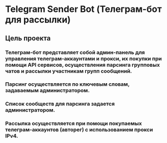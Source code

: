 # Telegram Sender Bot (Телеграм-бот для рассылки)
## Цель проекта
### Телеграм-бот представляет собой админ-панель для управления телеграм-аккаунтами и прокси, их покупки при помощи API сервисов, осуществления парсинга групповых чатов и рассылки участникам групп сообщений. 
### Парсинг осуществляется по ключевым словам, задаваемым администратором. 
### Список сообществ для парсинга задается администратором. 
### Рассылка осуществляется при помощи покупаемых телеграм-аккаунтов (авторег) с использованием прокси IPv4.